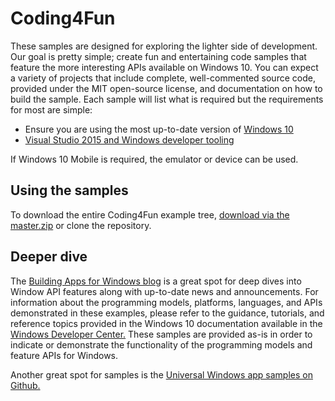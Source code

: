# Coding4Fun
These samples are designed for exploring the lighter side of development. Our goal is pretty simple; create fun and entertaining code samples that feature the more interesting APIs available on Windows 10. You can expect a variety of projects that include complete, well-commented source code, provided under the MIT open-source license, and documentation on how to build the sample. 
Each sample will list what is required but the requirements for most are simple:

- Ensure you are using the most up-to-date version of [Windows 10](https://www.microsoft.com/en-us/windows/windows-10-upgrade) 
- [Visual Studio 2015 and Windows developer tooling](https://dev.windows.com/en-us/downloads)

If Windows 10 Mobile is required, the emulator or device can be used.

## Using the samples
To download the entire Coding4Fun example tree, [download via the master.zip](https://github.com/Microsoft/Coding4Fun/archive/master.zip) or clone the repository.

## Deeper dive
The [Building Apps for Windows blog](http://blogs.windows.com/buildingapps/) is a great spot for deep dives into Window API features along with up-to-date news and announcements. For information about the programming models, platforms, languages, and APIs demonstrated in these examples, please refer to the guidance, tutorials, and reference topics provided in the Windows 10 documentation available in the [Windows Developer Center.](https://dev.windows.com/) These samples are provided as-is in order to indicate or demonstrate the functionality of the programming models and feature APIs for Windows.

Another great spot for samples is the [Universal Windows app samples on Github.](https://github.com/Microsoft/Windows-universal-samples) 
